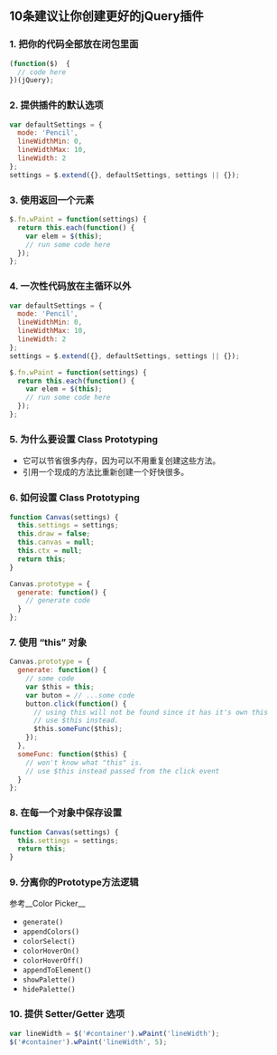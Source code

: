 ## 10条建议让你创建更好的jQuery插件

### 1. 把你的代码全部放在闭包里面

```javascript
(function($)  {   
  // code here  
})(jQuery);
```

### 2. 提供插件的默认选项

```javascript
var defaultSettings = {
  mode: 'Pencil',
  lineWidthMin: 0,
  lineWidthMax: 10,
  lineWidth: 2
};
settings = $.extend({}, defaultSettings, settings || {});
```

### 3. 使用返回一个元素

```javascript
$.fn.wPaint = function(settings) {
  return this.each(function() {
    var elem = $(this);
    // run some code here
  });
};
```

### 4. 一次性代码放在主循环以外

```javascript
var defaultSettings = {
  mode: 'Pencil',
  lineWidthMin: 0,
  lineWidthMax: 10,
  lineWidth: 2
};
settings = $.extend({}, defaultSettings, settings || {});

$.fn.wPaint = function(settings) {
  return this.each(function() {
    var elem = $(this);
    // run some code here
  });
};
```

### 5. 为什么要设置 Class Prototyping

* 它可以节省很多内存，因为可以不用重复创建这些方法。
* 引用一个现成的方法比重新创建一个好快很多。

### 6. 如何设置 Class Prototyping

```javascript
function Canvas(settings) {
  this.settings = settings;
  this.draw = false;
  this.canvas = null;
  this.ctx = null;
  return this;
}

Canvas.prototype = {
  generate: function() {
    // generate code
  }
};
```

### 7. 使用 “this” 对象

```javascript
Canvas.prototype = {
  generate: function() {
    // some code
    var $this = this;
    var buton = // ...some code
    button.click(function() {
      // using this will not be found since it has it's own this
      // use $this instead.
      $this.someFunc($this);
    });
  },
  someFunc: function($this) {
    // won't know what "this" is.
    // use $this instead passed from the click event
  }
};
```

### 8. 在每一个对象中保存设置

```javascript
function Canvas(settings) {
  this.settings = settings;
  return this;
}
```

### 9. 分离你的Prototype方法逻辑

参考__Color Picker__

* `generate()`
* `appendColors()`
* `colorSelect()`
* `colorHoverOn()`
* `colorHoverOff()`
* `appendToElement()`
* `showPalette()`
* `hidePalette()`

### 10. 提供 Setter/Getter 选项

```javascript
var lineWidth = $('#container').wPaint('lineWidth');
$('#container').wPaint('lineWidth', 5);
```
